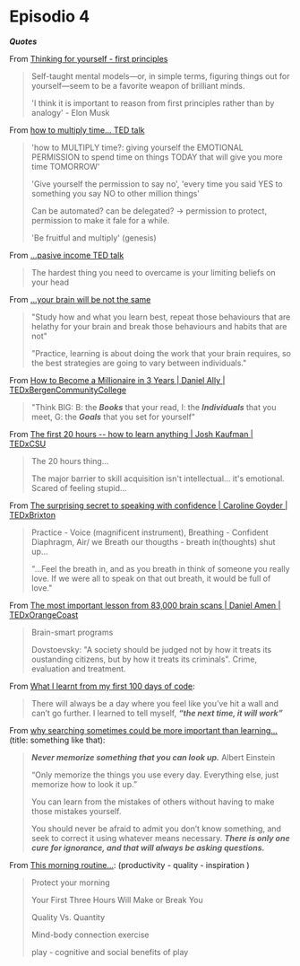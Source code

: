 # Episodio 4

***Quotes***

From [Thinking for yourself - first principles](http://jamesclear.com/first-principles)

>  Self-taught mental models—or, in simple terms, figuring things out for yourself—seem to be a favorite weapon of brilliant minds.
>  
>  'I think it is important to reason from first principles rather than by analogy' - Elon Musk


From [how to multiply time... TED talk](https://www.youtube.com/watch?v=y2X7c9TUQJ8)

> 'how to MULTIPLY time?: giving yourself the EMOTIONAL PERMISSION to spend time on things TODAY that will give you more time TOMORROW'
> 
> 'Give yourself the permission to say no', 'every time you said YES to something you say NO to other million things'
> 
> Can be automated? can be delegated? -> permission to protect, permission to make it fale for a while.
> 
> 'Be fruitful and multiply' (genesis)

From [...pasive income TED talk](https://www.youtube.com/watch?v=fDCAPOTnBIo)

> The hardest thing you need to overcame is your limiting beliefs on your head

From [...your brain will be not the same](https://www.youtube.com/watch?v=LNHBMFCzznE)

> "Study how and what you learn best, repeat those behaviours that are helathy for your brain and break those behaviours and habits that are not"
> 
> "Practice, learning is about doing the work that your brain requires, so the best strategies are going to vary between individuals."

From [How to Become a Millionaire in 3 Years | Daniel Ally | TEDxBergenCommunityCollege](https://www.youtube.com/watch?v=jvBaRf9LHDs)

> "Think BIG: B: the ***Books*** that your read, I: the ***Individuals*** that you meet, G: the ***Goals*** that you set for yourself"

From [The first 20 hours -- how to learn anything | Josh Kaufman | TEDxCSU](https://www.youtube.com/watch?v=5MgBikgcWnY)

> The 20 hours thing...
> 
> The major barrier to skill acquisition isn't intellectual... it's emotional. Scared of feeling stupid...

From [The surprising secret to speaking with confidence | Caroline Goyder | TEDxBrixton](https://www.youtube.com/watch?v=a2MR5XbJtXU)

> Practice - Voice (magnificent instrument), Breathing - Confident Diaphragm, Air/ we Breath our thougths - breath in(thoughts) shut up...
> 
> "...Feel the breath in, and as you breath in think of someone you really love. If we were all to speak on that out breath, it would be full of love."

From [The most important lesson from 83,000 brain scans | Daniel Amen | TEDxOrangeCoast](https://www.youtube.com/watch?v=esPRsT-lmw8)

> Brain-smart programs
> 
> Dovstoevsky: "A society should be judged not by how it treats its oustanding citizens, but by how it treats its criminals". Crime, evaluation and treatment.

From [What I learnt from my first 100 days of code]:

> There will always be a day where you feel like you’ve hit a wall and can’t go further. I learned to tell myself, ***“the next time, it will work”***

From [why searching sometimes could be more important than learning...] (title: something like that):

> ***Never memorize something that you can look up.*** Albert Einstein
> 
> “Only memorize the things you use every day. Everything else, just memorize how to look it up.”
> 
> You can learn from the mistakes of others without having to make those mistakes yourself.
> 
> You should never be afraid to admit you don’t know something, and seek to correct it using whatever means necessary.
***There is only one cure for ignorance, and that will always be asking questions.***

From [This morning routine...]: (productivity - quality - inspiration )

> Protect your morning
> 
> Your First Three Hours Will Make or Break You
> 
> Quality Vs. Quantity
> 
> Mind-body connection exercise
> 
> play - cognitive and social benefits of play





[What I learnt from my first 100 days of code]: <https://medium.freecodecamp.com/what-i-learned-from-my-first-100daysofcode-13ac805ff0a9>

[why searching sometimes could be more important than learning...]: <https://medium.freecodecamp.com/google-not-learn-not-why-searching-can-be-better-than-knowing-79838f7a0f06>

[This morning routine...]: <https://journal.thriveglobal.com/this-morning-routine-will-save-you-20-hours-per-week-4ee620a3b135>
